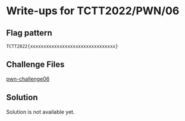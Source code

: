 # Write-ups for TCTT2022/PWN/06

## Flag pattern

`TCTT2022{xxxxxxxxxxxxxxxxxxxxxxxxxxxxxxxx}`

## Challenge Files

[pwn-challenge06](./pwn-challenge06.zip)

## Solution

Solution is not available yet.
